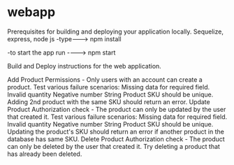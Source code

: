 # webapp

Prerequisites for building and deploying your application locally.
Sequelize, express, node js
-type---> npm install

-to start the app run ----> npm start


Build and Deploy instructions for the web application.

Add Product
Permissions - Only users with an account can create a product.
Test various failure scenarios:
Missing data for required field.
Invalid quantity
Negative number
String
Product SKU should be unique. Adding 2nd product with the same SKU should return an error.
Update Product
Authorization check - The product can only be updated by the user that created it.
Test various failure scenarios:
Missing data for required field.
Invalid quantity
Negative number
String
Product SKU should be unique. Updating the product's SKU should return an error if another product in the database has same SKU.
Delete Product
Authorization check - The product can only be deleted by the user that created it.
Try deleting a product that has already been deleted.